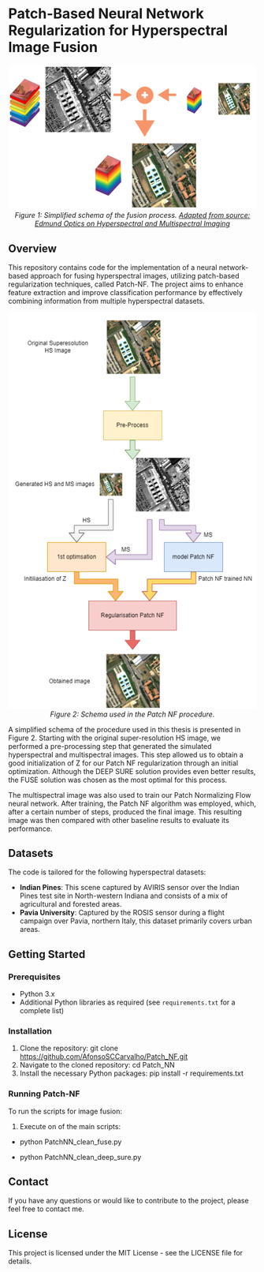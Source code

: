 # Patch-Based Neural Network Regularization for Hyperspectral Image Fusion

<p align="center">
  <img src="Imgs/Fusion_images.png" alt="Simplified Schema of Fusion">
  <br>
  <em>Figure 1: Simplified schema of the fusion process. <a href="https://www.edmundoptics.com/knowledge-center/application-notes/imaging/hyperspectral-and-multispectral-imaging/">Adapted from source: Edmund Optics on Hyperspectral and Multispectral Imaging</a></em>
</p>


## Overview
This repository contains code for the implementation of a neural network-based approach for fusing hyperspectral images, utilizing patch-based regularization techniques, called Patch-NF. The project aims to enhance feature extraction and improve classification performance by effectively combining information from multiple hyperspectral datasets.

<p align="center">
<img src="Imgs/Schema_procedure.png" alt="Schema Used in the Patch NF Procedure">
<br>
<em>Figure 2: Schema used in the Patch NF procedure.</em>
</p>

A simplified schema of the procedure used in this thesis is presented in Figure 2. Starting with the original super-resolution HS image, we performed a pre-processing step that generated the simulated hyperspectral and multispectral images. This step allowed us to obtain a good initialization of Z for our Patch NF regularization through an initial optimization. Although the DEEP SURE solution provides even better results, the FUSE solution was chosen as the most optimal for this process.

The multispectral image was also used to train our Patch Normalizing Flow neural network. After training, the Patch NF algorithm was employed, which, after a certain number of steps, produced the final image. This resulting image was then compared with other baseline results to evaluate its performance.


## Datasets
The code is tailored for the following hyperspectral datasets:
- **Indian Pines**: This scene captured by AVIRIS sensor over the Indian Pines test site in North-western Indiana and consists of a mix of agricultural and forested areas.
- **Pavia University**: Captured by the ROSIS sensor during a flight campaign over Pavia, northern Italy, this dataset primarily covers urban areas.

## Getting Started
### Prerequisites
- Python 3.x
- Additional Python libraries as required (see `requirements.txt` for a complete list)

### Installation
1. Clone the repository:
git clone https://github.com/AfonsoSCCarvalho/Patch_NF.git
2. Navigate to the cloned repository:
cd Patch_NN
3. Install the necessary Python packages:
pip install -r requirements.txt

### Running Patch-NF
To run the scripts for image fusion:
1. Execute on of the main scripts:

- python PatchNN_clean_fuse.py

- python PatchNN_clean_deep_sure.py

## Contact
If you have any questions or would like to contribute to the project, please feel free to contact me.

## License
This project is licensed under the MIT License - see the LICENSE file for details.

